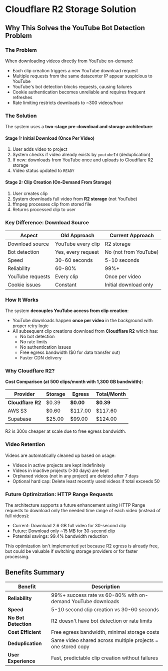 # Cloudflare R2 Storage Solution

## Why This Solves the YouTube Bot Detection Problem

### The Problem

When downloading videos directly from YouTube on-demand:
- Each clip creation triggers a new YouTube download request
- Multiple requests from the same datacenter IP appear suspicious to YouTube
- YouTube's bot detection blocks requests, causing failures
- Cookie authentication becomes unreliable and requires frequent refreshes
- Rate limiting restricts downloads to ~300 videos/hour

### The Solution

The system uses a **two-stage pre-download and storage architecture**:

#### Stage 1: Initial Download (Once Per Video)
1. User adds video to project
2. System checks if video already exists by `youtubeId` (deduplication)
3. If new: downloads from YouTube once and uploads to Cloudflare R2 storage
4. Video status updated to `READY`

#### Stage 2: Clip Creation (On-Demand From Storage)
1. User creates clip
2. System downloads full video from **R2 storage** (not YouTube)
3. ffmpeg processes clip from stored file
4. Returns processed clip to user

### Key Difference: Download Source

| Aspect | Old Approach | Current Approach |
|--------|--------------|------------------|
| Download source | YouTube every clip | R2 storage |
| Bot detection | Yes, every request | No (not from YouTube) |
| Speed | 30-60 seconds | 5-10 seconds |
| Reliability | 60-80% | 99%+ |
| YouTube requests | Every clip | Once per video |
| Cookie issues | Constant | Initial download only |

### How It Works

The system **decouples YouTube access from clip creation**:

- YouTube downloads happen **once per video** in the background with proper retry logic
- All subsequent clip creations download from **Cloudflare R2** which has:
  - No bot detection
  - No rate limits
  - No authentication issues
  - Free egress bandwidth ($0 for data transfer out)
  - Faster CDN delivery

### Why Cloudflare R2?

**Cost Comparison (at 500 clips/month with 1,300 GB bandwidth):**

| Provider | Storage | Egress | Total/Month |
|----------|---------|--------|-------------|
| **Cloudflare R2** | $0.39 | **$0.00** | **$0.39** |
| AWS S3 | $0.60 | $117.00 | $117.60 |
| Supabase | $25.00 | $99.00 | $124.00 |

R2 is 300x cheaper at scale due to free egress bandwidth.

### Video Retention

Videos are automatically cleaned up based on usage:
- Videos in active projects are kept indefinitely
- Videos in inactive projects (>30 days) are kept
- Orphaned videos (not in any project) are deleted after 7 days
- Optional hard cap: Delete least recently used videos if total exceeds 50

### Future Optimization: HTTP Range Requests

The architecture supports a future enhancement using HTTP Range requests to download only the needed time range of each video (instead of full videos):
- Current: Download 2.6 GB full video for 30-second clip
- Future: Download only ~15 MB for 30-second clip
- Potential savings: 99.4% bandwidth reduction

This optimization isn't implemented yet because R2 egress is already free, but could be valuable if switching storage providers or for faster processing.

## Benefits Summary

| Benefit | Description |
|---------|-------------|
| **Reliability** | 99%+ success rate vs 60-80% with on-demand YouTube downloads |
| **Speed** | 5-10 second clip creation vs 30-60 seconds |
| **No Bot Detection** | R2 doesn't have bot detection or rate limits |
| **Cost Efficient** | Free egress bandwidth, minimal storage costs |
| **Deduplication** | Same video shared across multiple projects = one stored copy |
| **User Experience** | Fast, predictable clip creation without failures |
